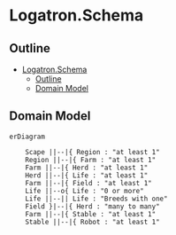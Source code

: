 # Logatron.Schema

## Outline

- [Logatron.Schema](#logatronschema)
  - [Outline](#outline)
  - [Domain Model](#domain-model)

## Domain Model

```mermaid
erDiagram 

    Scape ||--|{ Region : "at least 1"
    Region ||--|{ Farm : "at least 1"
    Farm ||--|{ Herd : "at least 1"
    Herd ||--|{ Life : "at least 1"
    Farm ||--|{ Field : "at least 1"
    Life ||--o{ Life : "0 or more"
    Life ||--|| Life : "Breeds with one"
    Field }|--|{ Herd : "many to many"
    Farm ||--|{ Stable : "at least 1"
    Stable ||--|{ Robot : "at least 1" 



```